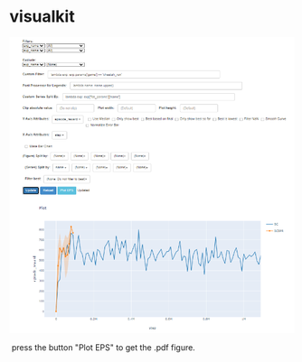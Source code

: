 # visualkit

![plot_img](assets/plot_img.png)

​	press the button "Plot EPS" to get the .pdf figure.